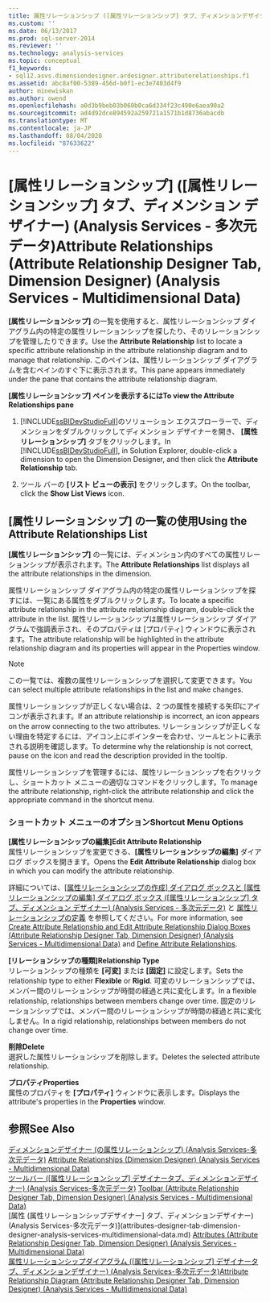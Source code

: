```yaml
---
title: 属性リレーションシップ ([属性リレーションシップ] タブ、ディメンションデザイナー) (Analysis Services 多次元データ) |Microsoft Docs
ms.custom: ''
ms.date: 06/13/2017
ms.prod: sql-server-2014
ms.reviewer: ''
ms.technology: analysis-services
ms.topic: conceptual
f1_keywords:
- sql12.asvs.dimensiondesigner.ardesigner.attributerelationships.f1
ms.assetid: abc8af00-5389-456d-b0f1-ec3e7403d4f9
author: minewiskan
ms.author: owend
ms.openlocfilehash: a0d3b9beb03b060b0ca6d334f23c490e6aea90a2
ms.sourcegitcommit: ad4d92dce894592a259721a1571b1d8736abacdb
ms.translationtype: MT
ms.contentlocale: ja-JP
ms.lasthandoff: 08/04/2020
ms.locfileid: "87633622"
---
```

# <a name="attribute-relationships-attribute-relationship-designer-tab-dimension-designer-analysis-services---multidimensional-data"></a><span data-ttu-id="c9a0f-102">[属性リレーションシップ] ([属性リレーションシップ] タブ、ディメンション デザイナー) (Analysis Services - 多次元データ)</span><span class="sxs-lookup"><span data-stu-id="c9a0f-102">Attribute Relationships (Attribute Relationship Designer Tab, Dimension Designer) (Analysis Services - Multidimensional Data)</span></span>
  <span data-ttu-id="c9a0f-103">**[属性リレーションシップ]** の一覧を使用すると、属性リレーションシップ ダイアグラム内の特定の属性リレーションシップを探したり、そのリレーションシップを管理したりできます。</span><span class="sxs-lookup"><span data-stu-id="c9a0f-103">Use the **Attribute Relationship** list to locate a specific attribute relationship in the attribute relationship diagram and to manage that relationship.</span></span> <span data-ttu-id="c9a0f-104">このペインは、属性リレーションシップ ダイアグラムを含むペインのすぐ下に表示されます。</span><span class="sxs-lookup"><span data-stu-id="c9a0f-104">This pane appears immediately under the pane that contains the attribute relationship diagram.</span></span>  
  
 <span data-ttu-id="c9a0f-105">**[属性リレーションシップ] ペインを表示するには**</span><span class="sxs-lookup"><span data-stu-id="c9a0f-105">**To view the Attribute Relationships pane**</span></span>  
  
1.  <span data-ttu-id="c9a0f-106">[!INCLUDE[ssBIDevStudioFull](../includes/ssbidevstudiofull-md.md)]のソリューション エクスプローラーで、ディメンションをダブルクリックしてディメンション デザイナーを開き、 **[属性リレーションシップ]** タブをクリックします。</span><span class="sxs-lookup"><span data-stu-id="c9a0f-106">In [!INCLUDE[ssBIDevStudioFull](../includes/ssbidevstudiofull-md.md)], in Solution Explorer, double-click a dimension to open the Dimension Designer, and then click the **Attribute Relationship** tab.</span></span>  
  
2.  <span data-ttu-id="c9a0f-107">ツール バーの **[リスト ビューの表示]** をクリックします。</span><span class="sxs-lookup"><span data-stu-id="c9a0f-107">On the toolbar, click the **Show List Views** icon.</span></span>  
  
## <a name="using-the-attribute-relationships-list"></a><span data-ttu-id="c9a0f-108">[属性リレーションシップ] の一覧の使用</span><span class="sxs-lookup"><span data-stu-id="c9a0f-108">Using the Attribute Relationships List</span></span>  
 <span data-ttu-id="c9a0f-109">**[属性リレーションシップ]** の一覧には、ディメンション内のすべての属性リレーションシップが表示されます。</span><span class="sxs-lookup"><span data-stu-id="c9a0f-109">The **Attribute Relationships** list displays all the attribute relationships in the dimension.</span></span>  
  
 <span data-ttu-id="c9a0f-110">属性リレーションシップ ダイアグラム内の特定の属性リレーションシップを探すには、一覧にある属性をダブルクリックします。</span><span class="sxs-lookup"><span data-stu-id="c9a0f-110">To locate a specific attribute relationship in the attribute relationship diagram, double-click the attribute in the list.</span></span> <span data-ttu-id="c9a0f-111">属性リレーションシップは属性リレーションシップ ダイアグラムで強調表示され、そのプロパティは [プロパティ] ウィンドウに表示されます。</span><span class="sxs-lookup"><span data-stu-id="c9a0f-111">The attribute relationship will be highlighted in the attribute relationship diagram and its properties will appear in the Properties window.</span></span>  
  
> [!NOTE]  
>  <span data-ttu-id="c9a0f-112">この一覧では、複数の属性リレーションシップを選択して変更できます。</span><span class="sxs-lookup"><span data-stu-id="c9a0f-112">You can select multiple attribute relationships in the list and make changes.</span></span>  
  
 <span data-ttu-id="c9a0f-113">属性リレーションシップが正しくない場合は、2 つの属性を接続する矢印にアイコンが表示されます。</span><span class="sxs-lookup"><span data-stu-id="c9a0f-113">If an attribute relationship is incorrect, an icon appears on the arrow connecting to the two attributes.</span></span> <span data-ttu-id="c9a0f-114">リレーションシップが正しくない理由を特定するには、アイコン上にポインターを合わせ、ツールヒントに表示される説明を確認します。</span><span class="sxs-lookup"><span data-stu-id="c9a0f-114">To determine why the relationship is not correct, pause on the icon and read the description provided in the tooltip.</span></span>  
  
 <span data-ttu-id="c9a0f-115">属性リレーションシップを管理するには、属性リレーションシップを右クリックし、ショートカット メニューの適切なコマンドをクリックします。</span><span class="sxs-lookup"><span data-stu-id="c9a0f-115">To manage the attribute relationship, right-click the attribute relationship and click the appropriate command in the shortcut menu.</span></span>  
  
### <a name="shortcut-menu-options"></a><span data-ttu-id="c9a0f-116">ショートカット メニューのオプション</span><span class="sxs-lookup"><span data-stu-id="c9a0f-116">Shortcut Menu Options</span></span>  
 <span data-ttu-id="c9a0f-117">**[属性リレーションシップの編集]**</span><span class="sxs-lookup"><span data-stu-id="c9a0f-117">**Edit Attribute Relationship**</span></span>  
 <span data-ttu-id="c9a0f-118">属性リレーションシップを変更できる、**[属性リレーションシップの編集]** ダイアログ ボックスを開きます。</span><span class="sxs-lookup"><span data-stu-id="c9a0f-118">Opens the **Edit Attribute Relationship** dialog box in which you can modify the attribute relationship.</span></span>  
  
 <span data-ttu-id="c9a0f-119">詳細については、[[属性リレーションシップの作成] ダイアログ ボックスと [属性リレーションシップの編集] ダイアログ ボックス &#40;[属性リレーションシップ] タブ、ディメンション デザイナー&#41; &#40;Analysis Services - 多次元データ&#41;](create-edit-attribute-relationships-dialog-boxes-analysis-services-multidimensional-data.md) と [属性リレーションシップの定義](multidimensional-models/attribute-relationships-define.md) を参照してください。</span><span class="sxs-lookup"><span data-stu-id="c9a0f-119">For more information, see [Create Attribute Relationship and Edit Attribute Relationship Dialog Boxes &#40;Attribute Relationship Designer Tab, Dimension Designer&#41; &#40;Analysis Services - Multidimensional Data&#41;](create-edit-attribute-relationships-dialog-boxes-analysis-services-multidimensional-data.md) and [Define Attribute Relationships](multidimensional-models/attribute-relationships-define.md).</span></span>  
  
 <span data-ttu-id="c9a0f-120">**[リレーションシップの種類]**</span><span class="sxs-lookup"><span data-stu-id="c9a0f-120">**Relationship Type**</span></span>  
 <span data-ttu-id="c9a0f-121">リレーションシップの種類を **[可変]** または **[固定]** に設定します。</span><span class="sxs-lookup"><span data-stu-id="c9a0f-121">Sets the relationship type to either **Flexible** or **Rigid**.</span></span> <span data-ttu-id="c9a0f-122">可変のリレーションシップでは、メンバー間のリレーションシップが時間の経過と共に変化します。</span><span class="sxs-lookup"><span data-stu-id="c9a0f-122">In a flexible relationship, relationships between members change over time.</span></span> <span data-ttu-id="c9a0f-123">固定のリレーションシップでは、メンバー間のリレーションシップが時間の経過と共に変化しません。</span><span class="sxs-lookup"><span data-stu-id="c9a0f-123">In a rigid relationship, relationships between members do not change over time.</span></span>  
  
 <span data-ttu-id="c9a0f-124">**削除**</span><span class="sxs-lookup"><span data-stu-id="c9a0f-124">**Delete**</span></span>  
 <span data-ttu-id="c9a0f-125">選択した属性リレーションシップを削除します。</span><span class="sxs-lookup"><span data-stu-id="c9a0f-125">Deletes the selected attribute relationship.</span></span>  
  
 <span data-ttu-id="c9a0f-126">**プロパティ**</span><span class="sxs-lookup"><span data-stu-id="c9a0f-126">**Properties**</span></span>  
 <span data-ttu-id="c9a0f-127">属性のプロパティを **[プロパティ]** ウィンドウに表示します。</span><span class="sxs-lookup"><span data-stu-id="c9a0f-127">Displays the attribute's properties in the **Properties** window.</span></span>  
  
## <a name="see-also"></a><span data-ttu-id="c9a0f-128">参照</span><span class="sxs-lookup"><span data-stu-id="c9a0f-128">See Also</span></span>  
 <span data-ttu-id="c9a0f-129">[ディメンションデザイナー &#40;の属性リレーションシップ&#41; &#40;Analysis Services-多次元データ&#41;](attribute-relationships-dimension-designer-analysis-services-multidimensional-data.md) </span><span class="sxs-lookup"><span data-stu-id="c9a0f-129">[Attribute Relationships &#40;Dimension Designer&#41; &#40;Analysis Services - Multidimensional Data&#41;](attribute-relationships-dimension-designer-analysis-services-multidimensional-data.md) </span></span>  
 <span data-ttu-id="c9a0f-130">[ツールバー &#40;[属性リレーションシップ] デザイナータブ、ディメンションデザイナー&#41; &#40;Analysis Services-多次元データ&#41;](toolbar-attribute-relationship-dimension-designer-analysis-services-multidimensional-data.md) </span><span class="sxs-lookup"><span data-stu-id="c9a0f-130">[Toolbar &#40;Attribute Relationship Designer Tab, Dimension Designer&#41; &#40;Analysis Services - Multidimensional Data&#41;](toolbar-attribute-relationship-dimension-designer-analysis-services-multidimensional-data.md) </span></span>  
 <span data-ttu-id="c9a0f-131">[属性 &#40;属性リレーションシップデザイナー] タブ、ディメンションデザイナー&#41; &#40;Analysis Services-多次元データ&#41;](attributes-designer-tab-dimension-designer-analysis-services-multidimensional-data.md) </span><span class="sxs-lookup"><span data-stu-id="c9a0f-131">[Attributes &#40;Attribute Relationship Designer Tab, Dimension Designer&#41; &#40;Analysis Services - Multidimensional Data&#41;](attributes-designer-tab-dimension-designer-analysis-services-multidimensional-data.md) </span></span>  
 <span data-ttu-id="c9a0f-132">[属性リレーションシップダイアグラム &#40;[属性リレーションシップ] デザイナータブ、ディメンションデザイナー&#41; &#40;Analysis Services-多次元データ&#41;](attribute-relationship-diagram-analysis-services-multidimensional-data.md)</span><span class="sxs-lookup"><span data-stu-id="c9a0f-132">[Attribute Relationship Diagram &#40;Attribute Relationship Designer Tab, Dimension Designer&#41; &#40;Analysis Services - Multidimensional Data&#41;](attribute-relationship-diagram-analysis-services-multidimensional-data.md)</span></span>  
  
  
